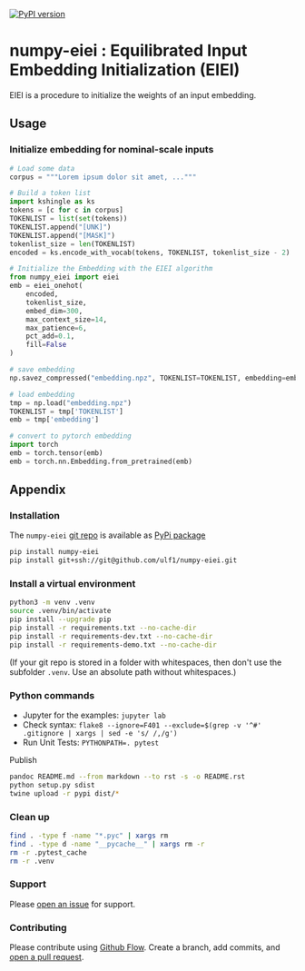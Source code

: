 [![PyPI version](https://badge.fury.io/py/numpy-eiei.svg)](https://badge.fury.io/py/numpy-eiei)


# numpy-eiei : Equilibrated Input Embedding Initialization (EIEI)
EIEI is a procedure to initialize the weights of an input embedding.


## Usage


### Initialize embedding for nominal-scale inputs

```py
# Load some data
corpus = """Lorem ipsum dolor sit amet, ..."""

# Build a token list
import kshingle as ks
tokens = [c for c in corpus]
TOKENLIST = list(set(tokens))
TOKENLIST.append("[UNK]")
TOKENLIST.append("[MASK]")
tokenlist_size = len(TOKENLIST)
encoded = ks.encode_with_vocab(tokens, TOKENLIST, tokenlist_size - 2)

# Initialize the Embedding with the EIEI algorithm
from numpy_eiei import eiei
emb = eiei_onehot(
    encoded,
    tokenlist_size,
    embed_dim=300,
    max_context_size=14,
    max_patience=6,
    pct_add=0.1,
    fill=False
)

# save embedding
np.savez_compressed("embedding.npz", TOKENLIST=TOKENLIST, embedding=emb)

# load embedding
tmp = np.load("embedding.npz")
TOKENLIST = tmp['TOKENLIST']
emb = tmp['embedding']

# convert to pytorch embedding
import torch
emb = torch.tensor(emb)
emb = torch.nn.Embedding.from_pretrained(emb)
```



## Appendix

### Installation
The `numpy-eiei` [git repo](http://github.com/ulf1/numpy-eiei) is available as [PyPi package](https://pypi.org/project/numpy-eiei)

```sh
pip install numpy-eiei
pip install git+ssh://git@github.com/ulf1/numpy-eiei.git
```

### Install a virtual environment

```sh
python3 -m venv .venv
source .venv/bin/activate
pip install --upgrade pip
pip install -r requirements.txt --no-cache-dir
pip install -r requirements-dev.txt --no-cache-dir
pip install -r requirements-demo.txt --no-cache-dir
```

(If your git repo is stored in a folder with whitespaces, then don't use the subfolder `.venv`. Use an absolute path without whitespaces.)

### Python commands

* Jupyter for the examples: `jupyter lab`
* Check syntax: `flake8 --ignore=F401 --exclude=$(grep -v '^#' .gitignore | xargs | sed -e 's/ /,/g')`
* Run Unit Tests: `PYTHONPATH=. pytest`

Publish

```sh
pandoc README.md --from markdown --to rst -s -o README.rst
python setup.py sdist
twine upload -r pypi dist/*
```

### Clean up

```sh
find . -type f -name "*.pyc" | xargs rm
find . -type d -name "__pycache__" | xargs rm -r
rm -r .pytest_cache
rm -r .venv
```


### Support
Please [open an issue](https://github.com/ulf1/numpy-eiei/issues/new) for support.


### Contributing
Please contribute using [Github Flow](https://guides.github.com/introduction/flow/). Create a branch, add commits, and [open a pull request](https://github.com/ulf1/numpy-eiei/compare/).
